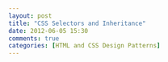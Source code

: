 ```yaml
---
layout: post
title: "CSS Selectors and Inheritance"
date: 2012-06-05 15:30
comments: true
categories: [HTML and CSS Design Patterns]
---
```

